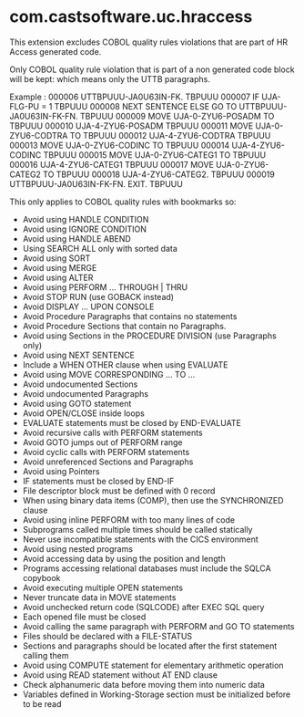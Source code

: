 # com.castsoftware.uc.hraccess

This extension excludes COBOL quality rules violations that are part of HR Access generated code.

Only COBOL quality rule violation that is part of a non generated code block will be kept: which means only the UTTB paragraphs. 

Example : 
	000006 UTTBPUUU-JA0U63IN-FK.                                            TBPUUU 
	000007           IF    UJA-FLG-PU = 1                                   TBPUUU 
	000008           NEXT SENTENCE ELSE GO TO UTTBPUUU-JA0U63IN-FK-FN.      TBPUUU 
	000009     MOVE        UJA-0-ZYU6-POSADM TO                             TBPUUU 
	000010                 UJA-4-ZYU6-POSADM                                TBPUUU 
	000011     MOVE        UJA-0-ZYU6-CODTRA TO                             TBPUUU 
  000012                 UJA-4-ZYU6-CODTRA                                TBPUUU 
  000013     MOVE        UJA-0-ZYU6-CODINC TO                             TBPUUU 
  000014                 UJA-4-ZYU6-CODINC                                TBPUUU 
  000015     MOVE        UJA-0-ZYU6-CATEG1 TO                             TBPUUU 
  000016                 UJA-4-ZYU6-CATEG1                                TBPUUU 
  000017     MOVE        UJA-0-ZYU6-CATEG2 TO                             TBPUUU 
  000018                 UJA-4-ZYU6-CATEG2.                               TBPUUU 
  000019 UTTBPUUU-JA0U63IN-FK-FN.    EXIT.                                TBPUUU 


This only applies to COBOL quality rules with bookmarks so:

* Avoid using HANDLE CONDITION
* Avoid using IGNORE CONDITION
* Avoid using HANDLE ABEND
* Using SEARCH ALL only with sorted data
* Avoid using SORT
* Avoid using MERGE
* Avoid using ALTER
* Avoid using PERFORM ... THROUGH | THRU
* Avoid STOP RUN (use GOBACK instead)
* Avoid DISPLAY ... UPON CONSOLE
* Avoid Procedure Paragraphs that contains no statements
* Avoid Procedure Sections that contain no Paragraphs.
* Avoid using Sections in the PROCEDURE DIVISION (use Paragraphs only)
* Avoid using NEXT SENTENCE
* Include a WHEN OTHER clause when using EVALUATE
* Avoid using MOVE CORRESPONDING ... TO ...
* Avoid undocumented Sections
* Avoid undocumented Paragraphs
* Avoid using GOTO statement
* Avoid OPEN/CLOSE inside loops
* EVALUATE statements must be closed by END-EVALUATE
* Avoid recursive calls with PERFORM statements
* Avoid GOTO jumps out of PERFORM range
* Avoid cyclic calls with PERFORM statements
* Avoid unreferenced Sections and Paragraphs
* Avoid using Pointers
* IF statements must be closed by END-IF
* File descriptor block must be defined with 0 record
* When using binary data items (COMP), then use the SYNCHRONIZED clause
* Avoid using inline PERFORM with too many lines of code
* Subprograms called multiple times should be called statically
* Never use incompatible statements with the CICS environment
* Avoid using nested programs
* Avoid accessing data by using the position and length
* Programs accessing relational databases must include the SQLCA copybook
* Avoid executing multiple OPEN statements
* Never truncate data in MOVE statements
* Avoid unchecked return code (SQLCODE) after EXEC SQL query
* Each opened file must be closed
* Avoid calling the same paragraph with PERFORM and GO TO statements
* Files should be declared with a FILE-STATUS
* Sections and paragraphs should be located after the first statement calling them
* Avoid using COMPUTE statement for elementary arithmetic operation
* Avoid using READ statement without AT END clause
* Check alphanumeric data before moving them into numeric data
* Variables defined in Working-Storage section must be initialized before to be read
